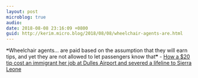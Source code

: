 ```yaml
---
layout: post
microblog: true
audio: 
date: 2018-08-08 23:16:09 +0800
guid: http://kerim.micro.blog/2018/08/08/wheelchair-agents-are.html
---
```

❝Wheelchair agents… are paid based on the assumption that they will earn tips, and yet they are not allowed to let passengers know that❞ - [How a $20 tip cost an immigrant her job at Dulles Airport and severed a lifeline to Sierra Leone](https://www.washingtonpost.com/local/they-have-nothing-how-a-20-tip-cost-an-immigrant-her-dulles-job-and-severed-a-lifeline-to-sierra-leone/2018/08/01/82d9aafc-952c-11e8-810c-5fa705927d54_story.html?utm_term=.21a0c4e56b22)

